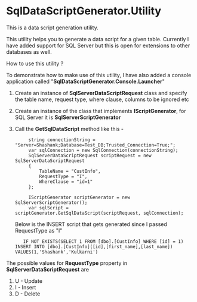 # SqlDataScriptGenerator.Utility
This is a data script generation utility.

This utility helps you to generate a data script for a given table. 
Currently I have added support for SQL Server but this is open for extensions to other databases as well.

How to use this utility ?

To demonstrate how to make use of this utility, I have also added a console application called "**SqlDataScriptGenerator.Console.Launcher**"

1. Create an instance of **SqlServerDataScriptRequest** class and specify the table name, request type, where clause, columns to be ignored etc
2. Create an instance of the class that implements **IScriptGenerator**, for SQL Server it is **SqlServerScriptGenerator**
3. Call the   **GetSqlDataScript** method like this -
   
            string connectionString = "Server=Shashank;Database=Test_DB;Trusted_Connection=True;";
            var sqlConnection = new SqlConnection(connectionString);
            SqlServerDataScriptRequest scriptRequest = new SqlServerDataScriptRequest
            {
                TableName = "CustInfo",
                RequestType = "I",
                WhereClause = "id=1"
            };

            IScriptGenerator scriptGenerator = new SqlServerScriptGenerator();
            var sqlScript = scriptGenerator.GetSqlDataScript(scriptRequest, sqlConnection);
            
      Below is the INSERT script that gets generated since I passed RequestType as "I"
  
          IF NOT EXISTS(SELECT 1 FROM [dbo].[CustInfo] WHERE [id] = 1) INSERT INTO [dbo].[CustInfo]([id],[first_name],[last_name]) VALUES(1,'Shashank','Kulkarni')
            
The possible values for **RequestType** property in  **SqlServerDataScriptRequest** are 
1. U - Update 
2. I - Insert
3. D - Delete
